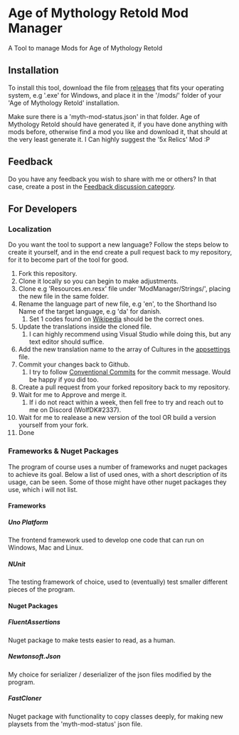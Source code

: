 # Age of Mythology Retold Mod Manager

A Tool to manage Mods for Age of Mythology Retold

## Installation

To install this tool, download the file from [releases](https://github.com/andr9528/AoMR-ModManager/releases) that fits your operating system, e.g '.exe' for Windows, and place it in the '/mods/' folder of your 'Age of Mythology Retold' installation.

Make sure there is a 'myth-mod-status.json' in that folder.
Age of Mythology Retold should have generated it, if you have done anything with mods before, otherwise find a mod you like and download it, that should at the very least generate it.
I Can highly suggest the '5x Relics' Mod :P

## Feedback

Do you have any feedback you wish to share with me or others?
In that case, create a post in the [Feedback discussion category](https://github.com/andr9528/AoMR-ModManager/discussions/categories/feedback).

## For Developers

### Localization

Do you want the tool to support a new language?
Follow the steps below to create it yourself, and in the end create a pull request back to my repository, for it to become part of the tool for good.

1. Fork this repository.
2. Clone it locally so you can begin to make adjustments.
3. Clone e.g 'Resources.en.resx' file under 'ModManager/Strings/', placing the new file in the same folder.
4. Rename the language part of new file, e.g 'en', to the Shorthand Iso Name of the target language, e.g 'da' for danish.
   1. Set 1 codes found on [Wikipedia](https://en.wikipedia.org/wiki/List_of_ISO_639_language_codes) should be the correct ones.
5. Update the translations inside the cloned file.
   1. I can highly recommend using Visual Studio while doing this, but any text editor should suffice.
6. Add the new translation name to the array of Cultures in the [appsettings](ModManager/appsettings.json) file.
7. Commit your changes back to Github.
   1. I try to follow [Conventional Commits](https://www.conventionalcommits.org/en/v1.0.0) for the commit message. Would be happy if you did too.
8. Create a pull request from your forked repository back to my repository.
9. Wait for me to Approve and merge it.
   1. If i do not react within a week, then fell free to try and reach out to me on Discord (WolfDK#2337).
10. Wait for me to realease a new version of the tool OR build a version yourself from your fork.
11. Done

### Frameworks & Nuget Packages

The program of course uses a number of frameworks and nuget packages to achieve its goal. Below a list of used ones, with a short description of its usage, can be seen. Some of those might have other nuget packages they use, which i will not list.

#### Frameworks

##### Uno Platform

The frontend framework used to develop one code that can run on Windows, Mac and Linux.

##### NUnit

The testing framework of choice, used to (eventually) test smaller different pieces of the program.

#### Nuget Packages

##### FluentAssertions

Nuget package to make tests easier to read, as a human.

##### Newtonsoft.Json

My choice for serializer / deserializer of the json files modified by the program.

##### FastCloner

Nuget package with functionality to copy classes deeply, for making new playsets from the 'myth-mod-status' json file.
